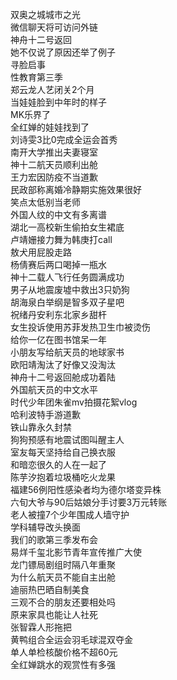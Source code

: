 双奥之城城市之光  
微信聊天将可访问外链  
神舟十二号返回  
她不仅说了原因还举了例子  
寻脸启事  
性教育第三季  
郑云龙人艺闭关2个月  
当娃娃脸到中年时的样子  
MK乐界了  
全红婵的娃娃找到了  
刘诗雯3比0完成全运会首秀  
南开大学推出夫妻寝室  
神十二航天员顺利出舱  
王力宏因防疫不当道歉  
民政部称离婚冷静期实施效果很好  
笑点太低别当老师  
外国人纹的中文有多离谱  
湖北一高校新生偷拍女生裙底  
卢靖姗接力舞为韩庚打call  
敖犬用屁股走路  
杨倩赛后两口喝掉一瓶水  
神十二载人飞行任务圆满成功  
男子从地震废墟中救出3只奶狗  
胡海泉白举纲是智多双子星吧  
祝绪丹安利东北家乡甜杆  
女生投诉使用苏菲发热卫生巾被烫伤  
给你一亿在图书馆呆一年  
小朋友写给航天员的地球家书  
欧阳靖淘汰了好像又没淘汰  
神舟十二号返回舱成功着陆  
外国航天员的中文水平  
时代少年团朱雀mv拍摄花絮vlog  
哈利波特手游道歉  
铁山靠永久封禁  
狗狗预感有地震试图叫醒主人  
室友每天坚持给自己换衣服  
和暗恋很久的人在一起了  
陈芋汐抱着垃圾桶吃火龙果  
福建56例阳性感染者均为德尔塔变异株  
六旬大爷与90后姑娘分手讨要3万元转账  
老人被撞7个少年围成人墙守护  
学科辅导改头换面  
我们的歌第三季发布会  
易烊千玺北影节青年宣传推广大使  
龙门镖局剧组时隔八年重聚  
为什么航天员不能自主出舱  
迪丽热巴晒自制美食  
三观不合的朋友还要相处吗  
原来家具也能让人社死  
张智霖人形拖把  
黄鸭组合全运会羽毛球混双夺金  
单人单检核酸价格不超60元  
全红婵跳水的观赏性有多强  

